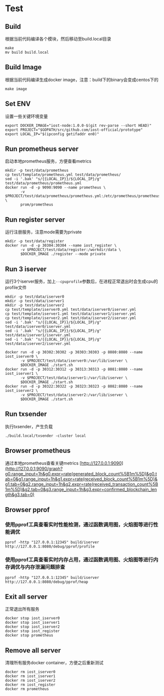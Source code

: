 
# Test

## Build
根据当前代码编译各个模块，然后移动至build.local目录
```
make
mv build build.local
```

## Build Image
根据当前代码编译生成docker image，注意：build下的binary会变成centos下的
```
make image
```

## Set ENV
设置一些关键环境变量
```
export DOCKER_IMAGE="iost-node:1.0.0-$(git rev-parse --short HEAD)"
export PROJECT="$GOPATH/src/github.com/iost-official/prototype"
export LOCAL_IP="$(ipconfig getifaddr en0)"
```

## Run prometheus server
启动本地prometheus服务，方便查看metrics
```
mkdir -p test/data/prometheus
cp test/template/prometheus.yml test/data/prometheus/
sed -i '.bak' "s/{{LOCAL_IP}}/${LOCAL_IP}/g" test/data/prometheus/prometheus.yml
docker run -d -p 9090:9090 --name prometheus \
       -v $PROJECT/test/data/prometheus/prometheus.yml:/etc/prometheus/prometheus.yml \
       prom/prometheus
```

## Run register server
运行注册服务，注意mode需要为private
```
mkdir -p test/data/register
docker run -d -p 30304:30304 --name iost_register \
       -v $PROJECT/test/data/register:/workdir/data \
       $DOCKER_IMAGE ./register --mode private
```

## Run 3 iserver
运行3个iserver服务，加上`--cpuprofile`参数后，在进程正常退出时会生成cpu的profile文件
```
mkdir -p test/data/iserver0
mkdir -p test/data/iserver1
mkdir -p test/data/iserver2
cp test/template/iserver0.yml test/data/iserver0/iserver.yml
cp test/template/iserver1.yml test/data/iserver1/iserver.yml
cp test/template/iserver2.yml test/data/iserver2/iserver.yml
sed -i '.bak' "s/{{LOCAL_IP}}/${LOCAL_IP}/g" test/data/iserver0/iserver.yml
sed -i '.bak' "s/{{LOCAL_IP}}/${LOCAL_IP}/g" test/data/iserver1/iserver.yml
sed -i '.bak' "s/{{LOCAL_IP}}/${LOCAL_IP}/g" test/data/iserver2/iserver.yml

docker run -d -p 30302:30302 -p 30303:30303 -p 8080:8080 --name iost_iserver0 \
       -v $PROJECT/test/data/iserver0:/var/lib/iserver \
       $DOCKER_IMAGE ./start.sh
docker run -d -p 30312:30312 -p 30313:30313 -p 8081:8080 --name iost_iserver1 \
       -v $PROJECT/test/data/iserver1:/var/lib/iserver \
       $DOCKER_IMAGE ./start.sh
docker run -d -p 30322:30322 -p 30323:30323 -p 8082:8080 --name iost_iserver2 \
       -v $PROJECT/test/data/iserver2:/var/lib/iserver \
       $DOCKER_IMAGE ./start.sh
```

## Run txsender
执行txsender，产生负载
```
./build.local/txsender -cluster local
```

## Browser prometheus
通过本地prometheus查看关键metrics
[http://127.0.0.1:9090](http://127.0.0.1:9090/graph?g0.range_input=1h&g0.expr=rate(generated_block_count%5B1m%5D)&g0.tab=0&g1.range_input=1h&g1.expr=rate(received_block_count%5B1m%5D)&g1.tab=0&g2.range_input=1h&g2.expr=rate(received_transaction_count%5B1m%5D)&g2.tab=0&g3.range_input=1h&g3.expr=confirmed_blockchain_length&g3.tab=0)

## Browser pprof
### 使用pprof工具查看实时性能检测，通过函数调用图，火焰图等进行性能调优
```
pprof -http "127.0.0.1:12345" build/iserver http://127.0.0.1:8080/debug/pprof/profile
```

### 使用pprof工具查看实时内存占用，通过函数调用图、火焰图等进行内存调优与内存泄漏问题排查
```
pprof -http "127.0.0.1:12345" build/iserver http://127.0.0.1:8080/debug/pprof/heap
```

## Exit all server
正常退出所有服务
```
docker stop iost_iserver0
docker stop iost_iserver1
docker stop iost_iserver2
docker stop iost_register
docker stop prometheus
```

## Remove all server
清理所有服务docker container，方便之后重新测试
```
docker rm iost_iserver0
docker rm iost_iserver1
docker rm iost_iserver2
docker rm iost_register
docker rm prometheus
```
